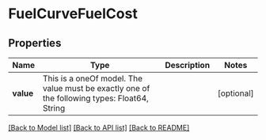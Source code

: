 # FuelCurveFuelCost

## Properties

Name | Type | Description | Notes
------------ | ------------- | ------------- | -------------
**value** | This is a oneOf model. The value must be exactly one of the following types: Float64, String |  | [optional]

[[Back to Model list]](../README.md#models) [[Back to API list]](../README.md#api-endpoints) [[Back to README]](../README.md)
